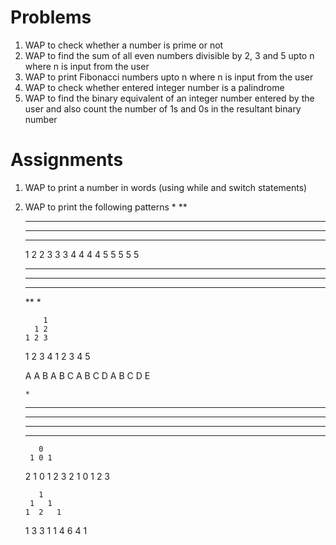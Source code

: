 # Problems

1. WAP to check whether a number is prime or not
2. WAP to find the sum of all even numbers divisible by 2, 3 and 5 upto n where n is input from the user
3. WAP to print Fibonacci numbers upto n where n is input from the user
4. WAP to check whether entered integer number is a palindrome
5. WAP to find the binary equivalent of an integer number entered by the user and also count the number of 1s and 0s in 
   the resultant binary number

# Assignments

1. WAP to print a number in words (using while and switch statements)
   
2. WAP to print the following patterns
   *
   **
   ***
   ****
   *****

   1 
   2 2 
   3 3 3 
   4 4 4 4 
   5 5 5 5 5 

   *****
   ****
   ***
   **
   *

           1
         1 2
       1 2 3
     1 2 3 4
   1 2 3 4 5

   A
   A B
   A B C
   A B C D
   A B C D E

       *
      ***
     *****
    *******
   *********

          0
        1 0 1
      2 1 0 1 2
    3 2 1 0 1 2 3


          1
        1   1
       1  2   1  
     1  3   3  1
   1  4   6   4  1